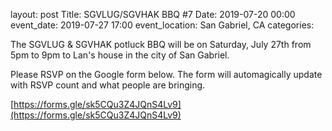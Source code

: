 layout: post
Title: SGVLUG/SGVHAK BBQ #7
Date: 2019-07-20 00:00
event_date: 2019-07-27 17:00
event_location: San Gabriel, CA
categories: 

The SGVLUG & SGVHAK potluck BBQ will be on Saturday, July 27th from 5pm to 9pm to Lan's house in the city of San Gabriel. 

Please RSVP on the Google form below.  The form will automagically update with RSVP count and what people are bringing.

[https://forms.gle/sk5CQu3Z4JQnS4Lv9](https://forms.gle/sk5CQu3Z4JQnS4Lv9)
